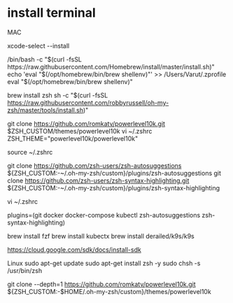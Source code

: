 # install terminal

MAC

xcode-select --install

/bin/bash -c "$(curl -fsSL https://raw.githubusercontent.com/Homebrew/install/master/install.sh)"
echo 'eval "$(/opt/homebrew/bin/brew shellenv)"' >> /Users/Varut/.zprofile
eval "$(/opt/homebrew/bin/brew shellenv)"


brew install zsh
sh -c "$(curl -fsSL https://raw.githubusercontent.com/robbyrussell/oh-my-zsh/master/tools/install.sh)"


git clone https://github.com/romkatv/powerlevel10k.git $ZSH_CUSTOM/themes/powerlevel10k
vi ~/.zshrc
ZSH_THEME="powerlevel10k/powerlevel10k"

source ~/.zshrc

git clone https://github.com/zsh-users/zsh-autosuggestions ${ZSH_CUSTOM:-~/.oh-my-zsh/custom}/plugins/zsh-autosuggestions
git clone https://github.com/zsh-users/zsh-syntax-highlighting.git ${ZSH_CUSTOM:-~/.oh-my-zsh/custom}/plugins/zsh-syntax-highlighting

vi ~/.zshrc

plugins=(git docker docker-compose kubectl zsh-autosuggestions zsh-syntax-highlighting)


brew install fzf
brew install kubectx
brew install derailed/k9s/k9s

https://cloud.google.com/sdk/docs/install-sdk





Linux
sudo apt-get update
sudo apt-get install zsh -y
sudo chsh -s /usr/bin/zsh

git clone --depth=1 https://github.com/romkatv/powerlevel10k.git ${ZSH_CUSTOM:-$HOME/.oh-my-zsh/custom}/themes/powerlevel10k
